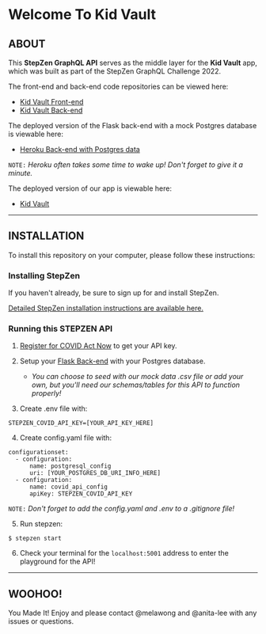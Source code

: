 # Welcome To Kid Vault 

## ABOUT

This **StepZen GraphQL API** serves as the middle layer for the **Kid Vault** app, which was built as part of the StepZen GraphQL Challenge 2022.

The front-end and back-end code repositories can be viewed here:

- [Kid Vault Front-end](https://github.com/melawong/Kid-Vault-Frontend)
- [Kid Vault Back-end](https://github.com/anita-lee/Kid-Vault-Backend)

The deployed version of the Flask back-end with a mock Postgres database is viewable here:

- [Heroku Back-end with Postgres data](https://test-mom-api.herokuapp.com/)

`NOTE:` _Heroku often takes some time to wake up! Don't forget to give it a minute._

The deployed version of our app is viewable here:

- [Kid Vault](https://kidvault.surge.sh/)

---

## INSTALLATION

To install this repository on your computer, please follow these instructions:

### Installing StepZen

If you haven't already, be sure to sign up for and install StepZen.

[Detailed StepZen installation instructions are available here.](https://stepzen.com/docs/quick-start/install-and-setup)

### Running this STEPZEN API

1. [Register for COVID Act Now](https://apidocs.covidactnow.org/) to get your API key.

2. Setup your [Flask Back-end](https://github.com/anita-lee/mom_api2) with your Postgres database.

   - _You can choose to seed with our mock data .csv file or add your own, but you'll need our schemas/tables for this API to function properly!_

3. Create .env file with:

```
STEPZEN_COVID_API_KEY=[YOUR_API_KEY_HERE]
```

4. Create config.yaml file with:

```
configurationset:
  - configuration:
      name: postgresql_config
      uri: [YOUR_POSTGRES_DB_URI_INFO_HERE]
  - configuration:
      name: covid_api_config
      apiKey: STEPZEN_COVID_API_KEY
```

`NOTE:` _Don't forget to add the config.yaml and .env to a .gitignore file!_

5. Run stepzen:

```
$ stepzen start
```

6. Check your terminal for the `localhost:5001` address to enter the playground for the API!

---

## WOOHOO!

You Made It! Enjoy and please contact @melawong and @anita-lee with any issues or questions.
